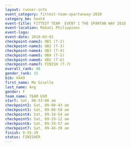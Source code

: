 ```yaml
---
layout: runner-info 
event_category: fittest-team-spartanway-2018 
category_km: heat4 
event-title: FITTEST TEAM  EVENT 1 THE SPARTAN WAY 2018 
event-location: Makati Philippines 
event-logo: 
event-date: 2018-03-01 
checkpoint-name2: OB1 (T-2) 
checkpoint-name3: OB2 (T-3) 
checkpoint-name4: OB3 (T-4) 
checkpoint-name5: OB4 (T-5) 
checkpoint-name6: OB5 (T-6) 
checkpoint-name7: FINISH (T-7) 
overall_rank: 48
gender_rank: 15
bib: H449
first_name: Ma Giselle
last_name: Ang
gender: F
team_name: TEAM GSM
start: Sat, 08-53-00 am
checkpoint2: Sat, 09-00-43 am
checkpoint3: Sat, 09-08-50 am
checkpoint4: Sat, 09-18-54 am
checkpoint5: Sat, 09-29-12 am
checkpoint6: Sat, 09-39-57 am
checkpoint7: Sat, 09-48-39 am
finish: 0-55-39
status: FINISHER
---
```

